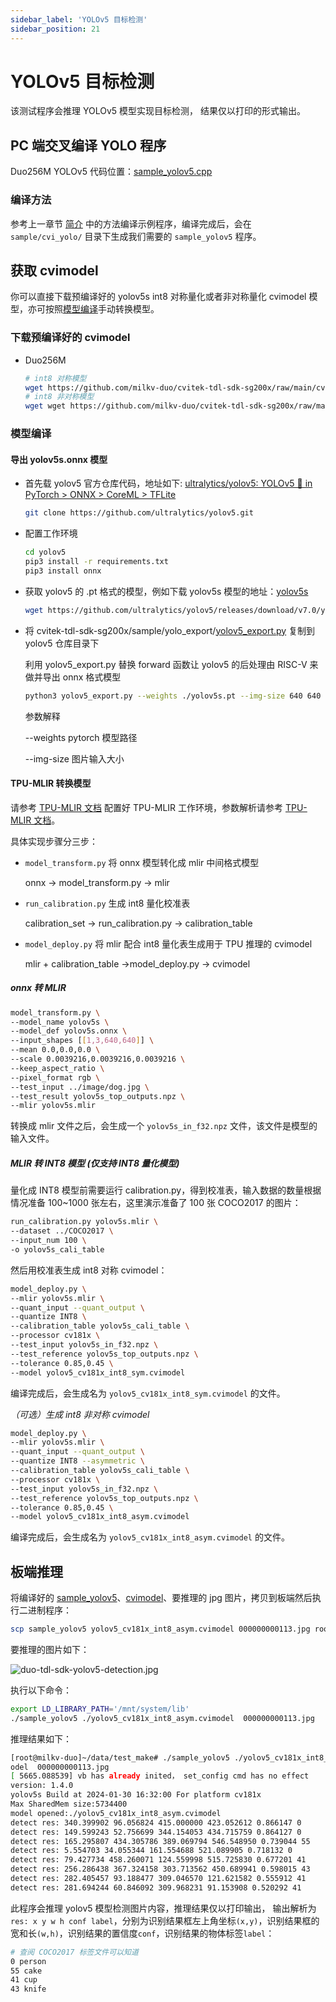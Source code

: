 ```yaml
---
sidebar_label: 'YOLOv5 目标检测'
sidebar_position: 21
---
```


# YOLOv5 目标检测
该测试程序会推理 YOLOv5 模型实现目标检测， 结果仅以打印的形式输出。

## PC 端交叉编译 YOLO 程序

Duo256M YOLOv5 代码位置：[sample_yolov5.cpp](https://github.com/milkv-duo/cvitek-tdl-sdk-sg200x/blob/main/sample/cvi_yolo/sample_yolov5.cpp)

### 编译方法

参考上一章节 [简介](https://milkv.io/zh/docs/duo/application-development/tdl-sdk/tdl-sdk-introduction) 中的方法编译示例程序，编译完成后，会在 `sample/cvi_yolo/` 目录下生成我们需要的 `sample_yolov5` 程序。

## 获取 cvimodel

你可以直接下载预编译好的 yolov5s int8 对称量化或者非对称量化 cvimodel 模型，亦可按照[模型编译](#模型编译)手动转换模型。

### 下载预编译好的 cvimodel

- Duo256M
  ```bash
  # int8 对称模型
  wget https://github.com/milkv-duo/cvitek-tdl-sdk-sg200x/raw/main/cvimodel/yolov5_cv181x_int8_sym.cvimodel
  # int8 非对称模型
  wget wget https://github.com/milkv-duo/cvitek-tdl-sdk-sg200x/raw/main/cvimodel/yolov5_cv181x_int8_asym.cvimodel
  ```

### 模型编译

#### 导出 yolov5s.onnx 模型

- 首先载 yolov5 官方仓库代码，地址如下: [ultralytics/yolov5\: YOLOv5 🚀 in PyTorch > ONNX > CoreML > TFLite](https://github.com/ultralytics/yolov5)
    ```bash 
    git clone https://github.com/ultralytics/yolov5.git
    ```
- 配置工作环境
    ```bash
    cd yolov5
    pip3 install -r requirements.txt
    pip3 install onnx
    ```
- 获取 yolov5 的 .pt 格式的模型，例如下载 yolov5s 模型的地址：[yolov5s](https://github.com/ultralytics/yolov5/releases/download/v7.0/yolov5s.pt)
    ```bash
    wget https://github.com/ultralytics/yolov5/releases/download/v7.0/yolov5s.pt
    ```

- 将 cvitek-tdl-sdk-sg200x/sample/yolo_export/[yolov5_export.py](https://github.com/milkv-duo/cvitek-tdl-sdk-sg200x/blob/main/sample/yolo_export/yolov5_export.py) 复制到 yolov5 仓库目录下

    利用 yolov5_export.py 替换 forward 函数让 yolov5 的后处理由 RISC-V 来做并导出 onnx 格式模型

    ```bash
    python3 yolov5_export.py --weights ./yolov5s.pt --img-size 640 640
    ```

  参数解释 
  
  --weights pytorch 模型路径
  
  --img-size 图片输入大小



#### TPU-MLIR 转换模型

请参考 [TPU-MLIR 文档](https://github.com/sophgo/tpu-mlir) 配置好 TPU-MLIR 工作环境，参数解析请参考 [TPU-MLIR 文档](https://github.com/sophgo/tpu-mlir)。

具体实现步骤分三步：

- `model_transform.py` 将 onnx 模型转化成 mlir 中间格式模型

  onnx -> model_transform.py -> mlir

- `run_calibration.py` 生成 int8 量化校准表

  calibration_set -> run_calibration.py -> calibration_table

- `model_deploy.py` 将 mlir 配合 int8 量化表生成用于 TPU 推理的 cvimodel

  mlir + calibration_table  ->model_deploy.py -> cvimodel

##### onnx 转 MLIR

```bash
model_transform.py \
--model_name yolov5s \
--model_def yolov5s.onnx \
--input_shapes [[1,3,640,640]] \
--mean 0.0,0.0,0.0 \
--scale 0.0039216,0.0039216,0.0039216 \
--keep_aspect_ratio \
--pixel_format rgb \
--test_input ../image/dog.jpg \
--test_result yolov5s_top_outputs.npz \
--mlir yolov5s.mlir
```

转换成 mlir 文件之后，会生成一个 `yolov5s_in_f32.npz` 文件，该文件是模型的输入文件。

##### MLIR 转 INT8 模型 (仅支持 INT8 量化模型)

量化成 INT8 模型前需要运行 calibration.py，得到校准表，输入数据的数量根据情况准备 100~1000 张左右，这里演示准备了 100 张 COCO2017 的图片：

```bash
run_calibration.py yolov5s.mlir \
--dataset ../COCO2017 \
--input_num 100 \
-o yolov5s_cali_table
```

然后用校准表生成 int8 对称 cvimodel：

```bash
model_deploy.py \
--mlir yolov5s.mlir \
--quant_input --quant_output \
--quantize INT8 \
--calibration_table yolov5s_cali_table \
--processor cv181x \
--test_input yolov5s_in_f32.npz \
--test_reference yolov5s_top_outputs.npz \
--tolerance 0.85,0.45 \
--model yolov5_cv181x_int8_sym.cvimodel
```

编译完成后，会生成名为 `yolov5_cv181x_int8_sym.cvimodel` 的文件。

*（可选）生成 int8 非对称 cvimodel*

```bash
model_deploy.py \
--mlir yolov5s.mlir \
--quant_input --quant_output \
--quantize INT8 --asymmetric \
--calibration_table yolov5s_cali_table \
--processor cv181x \
--test_input yolov5s_in_f32.npz \
--test_reference yolov5s_top_outputs.npz \
--tolerance 0.85,0.45 \
--model yolov5_cv181x_int8_asym.cvimodel
```

编译完成后，会生成名为 `yolov5_cv181x_int8_asym.cvimodel` 的文件。



## 板端推理

将编译好的 [sample_yolov5](#pc-端交叉编译-yolo-程序)、[cvimodel](#获取-cvimodel)、要推理的 jpg 图片，拷贝到板端然后执行二进制程序：
```bash
scp sample_yolov5 yolov5_cv181x_int8_asym.cvimodel 000000000113.jpg root@192.168.42.1:/root/
```
要推理的图片如下：

![duo-tdl-sdk-yolov5-detection.jpg](/docs/duo/tdl-sdk/duo-tdl-sdk-yolov5-detection.jpg)

执行以下命令：

```bash
export LD_LIBRARY_PATH='/mnt/system/lib'
./sample_yolov5 ./yolov5_cv181x_int8_asym.cvimodel  000000000113.jpg 
```
推理结果如下：
```bash
[root@milkv-duo]~/data/test_make# ./sample_yolov5 ./yolov5_cv181x_int8_asym.cvim
odel  000000000113.jpg 
[ 5665.088539] vb has already inited， set_config cmd has no effect
version: 1.4.0
yolov5s Build at 2024-01-30 16:32:00 For platform cv181x
Max SharedMem size:5734400
model opened:./yolov5_cv181x_int8_asym.cvimodel
detect res: 340.399902 96.056824 415.000000 423.052612 0.866147 0
detect res: 149.599243 52.756699 344.154053 434.715759 0.864127 0
detect res: 165.295807 434.305786 389.069794 546.548950 0.739044 55
detect res: 5.554703 34.055344 161.554688 521.089905 0.718132 0
detect res: 79.427734 458.260071 124.559998 515.725830 0.677201 41
detect res: 256.286438 367.324158 303.713562 450.689941 0.598015 43
detect res: 282.405457 93.188477 309.046570 121.621582 0.555912 41
detect res: 281.694244 60.846092 309.968231 91.153908 0.520292 41
```
此程序会推理 yolov5 模型检测图片内容，推理结果仅以打印输出， 输出解析为 `res: x y w h conf label`，分别为识别结果框左上角坐标`(x,y)`，识别结果框的宽和长`(w,h)`，识别结果的置信度`conf`，识别结果的物体标签`label`：
```bash
# 查阅 COCO2017 标签文件可以知道 
0 person
55 cake
41 cup
43 knife
```
